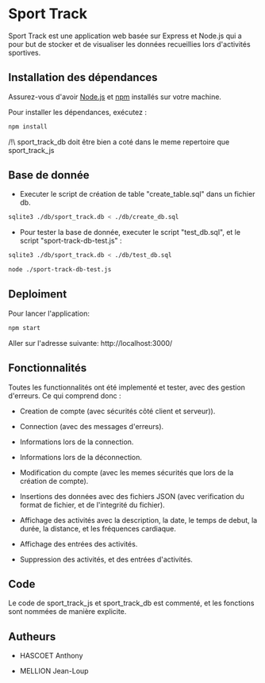 # Sport Track

Sport Track est une application web basée sur Express et Node.js qui a pour but de stocker et de visualiser les données recueillies lors d'activités sportives.

## Installation des dépendances
Assurez-vous d'avoir [Node.js](https://nodejs.org/en) et [npm](https://www.npmjs.com/) installés sur votre machine.

Pour installer les dépendances, exécutez :

```bash
npm install
```

/!\ sport_track_db doit être bien a coté dans le meme repertoire que sport_track_js

## Base de donnée

- Executer le script de création de table "create_table.sql" dans un fichier db.

```bash
sqlite3 ./db/sport_track.db < ./db/create_db.sql
```

- Pour tester la base de donnée, executer le script "test_db.sql", et le script "sport-track-db-test.js" :

```bash
sqlite3 ./db/sport_track.db < ./db/test_db.sql
```

```bash
node ./sport-track-db-test.js
```

## Deploiment

Pour lancer l'application:

```bash
npm start
```

Aller sur l'adresse suivante: http://localhost:3000/

## Fonctionnalités

Toutes les functionnalités ont été implementé et tester, avec des gestion d'erreurs. Ce qui comprend donc :

- Creation de compte (avec sécurités côté client et serveur)).

- Connection (avec des messages d'erreurs).

- Informations lors de la connection.

- Informations lors de la déconnection.

- Modification du compte (avec les memes sécurités que lors de la création de compte).

- Insertions des données avec des fichiers JSON (avec verification du format de fichier, et de l'integrité du fichier).

- Affichage des activités avec la description, la date, le temps de debut, la durée, la distance, et les fréquences cardiaque.

- Affichage des entrées des activités.

- Suppression des activités, et des entrées d'activités.

## Code

Le code de sport_track_js et sport_track_db est commenté, et les fonctions sont nommées de manière explicite.

## Autheurs

- HASCOET Anthony

- MELLION Jean-Loup

